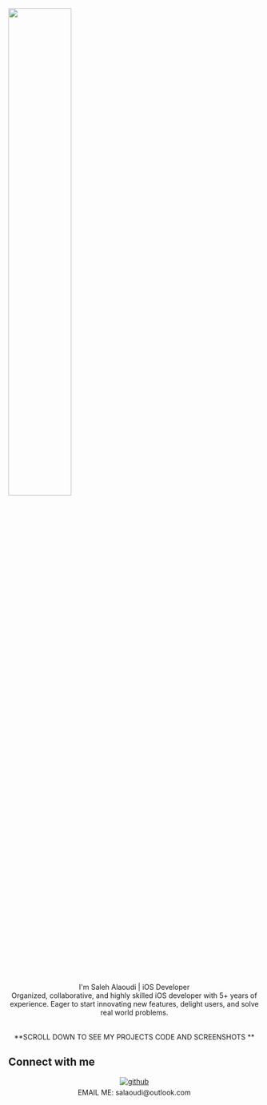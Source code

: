 


  


<table style="width:100%">
  <tr>
     <divalign="center">  
       <img src="https://rishavanand.github.io/static/images/greetings.gif" align="center" style="width: 50%" /> 
       <div>
    
  <div align="center">I'm Saleh Alaoudi | iOS Developer  <div
    <div align="left">
      <tr>
       <div align="center">  Organized, collaborative, and highly skilled iOS developer with 5+ years of  
experience. Eager to start innovating new features, delight users,
and solve real world problems.
         </tr>
</div>

</div>  
  </tr>
  <tr>
  

  </tr>
</table>
  
 <div align="center">
**SCROLL DOWN TO SEE MY PROJECTS CODE AND SCREENSHOTS ** 
</div>


## Connect with me  
<div align="center">
<a href="https://github.com/salaoudi" target="_blank">
<img src=https://img.shields.io/badge/github-%2324292e.svg?&style=for-the-badge&logo=github&logoColor=white alt=github style="margin-bottom: 5px;" />
</a>  
</div>  
 <div align="center">
  EMAIL ME: salaoudi@outlook.com
</div>


